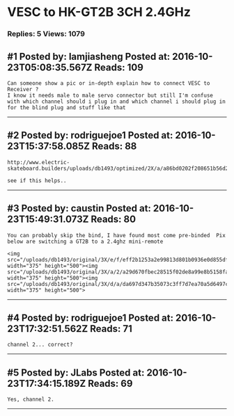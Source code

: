 # VESC to HK-GT2B 3CH 2.4GHz

### Replies: 5 Views: 1079

## \#1 Posted by: lamjiasheng Posted at: 2016-10-23T05:08:35.567Z Reads: 109

```
Can someone show a pic or in-depth explain how to connect VESC to Receiver ?
I know it needs male to male servo connector but still I'm confuse with which channel should i plug in and which channel i should plug in for the blind plug and stuff like that
```

---
## \#2 Posted by: rodriguejoe1 Posted at: 2016-10-23T15:37:58.085Z Reads: 88

```
http://www.electric-skateboard.builders/uploads/db1493/optimized/2X/a/a86bd0202f208651b56d2d4dd1cb653c379d55b8_1_690x460.png

see if this helps..
```

---
## \#3 Posted by: caustin Posted at: 2016-10-23T15:49:31.073Z Reads: 80

```
You can probably skip the bind, I have found most come pre-binded  Pix below are switching a GT2B to a 2.4ghz mini-remote

<img src="/uploads/db1493/original/3X/e/f/eff2b1253a2e99813d801b0936e0d855dfd299b8.JPG" width="375" height="500"><img src="/uploads/db1493/original/3X/a/2/a29d670fbec28515f02de8a99e8b5158fad2094d.JPG" width="375" height="500"><img src="/uploads/db1493/original/3X/d/a/da697d347b35073c3ff7d7ea70a5d6497c4a5260.JPG" width="375" height="500">
```

---
## \#4 Posted by: rodriguejoe1 Posted at: 2016-10-23T17:32:51.562Z Reads: 71

```
channel 2... correct?
```

---
## \#5 Posted by: JLabs Posted at: 2016-10-23T17:34:15.189Z Reads: 69

```
Yes, channel 2.
```

---
